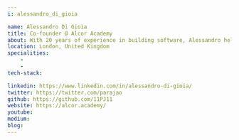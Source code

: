 ```yaml
---
i: alessandro_di_gioia

name: Alessandro Di Gioia
title: Co-founder @ Alcor Academy
about: With 20 years of experience in building software, Alessandro helps companies embrace Agile Technical Practices in London where he currently resides, and previously in Italy and Norway. He likes concise, expressive, and readable code as well as pragmatically improving existing solutions. He is passionate about developing and designing OO and functional code. Being a continuous learner, he loves to share his experience with others through coaching, mentoring, delivering workshops and talks.
location: London, United Kingdom
specialities:
    - 
    - 
tech-stack: 

linkedin: https://www.linkedin.com/in/alessandro-di-gioia/
twitter: https://twitter.com/parajao
github: https://github.com/11PJ11
website: https://alcor.academy/
youtube: 
medium: 
blog: 
---
```

